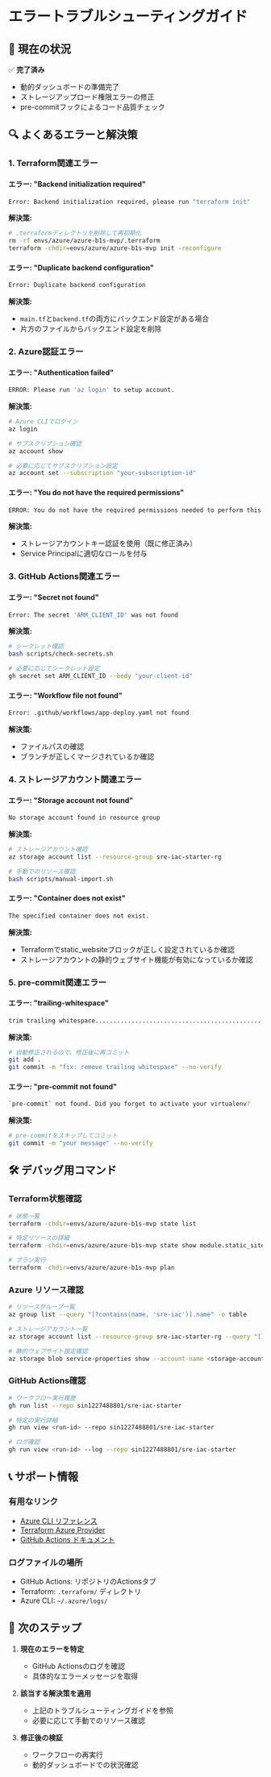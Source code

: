 # エラートラブルシューティングガイド

## 🎯 現在の状況

✅ **完了済み**

- 動的ダッシュボードの準備完了
- ストレージアップロード権限エラーの修正
- pre-commitフックによるコード品質チェック

## 🔍 よくあるエラーと解決策

### 1. Terraform関連エラー

#### エラー: "Backend initialization required"

```bash
Error: Backend initialization required, please run "terraform init"
```

**解決策:**

```bash
# .terraformディレクトリを削除して再初期化
rm -rf envs/azure/azure-b1s-mvp/.terraform
terraform -chdir=envs/azure/azure-b1s-mvp init -reconfigure
```

#### エラー: "Duplicate backend configuration"

```bash
Error: Duplicate backend configuration
```

**解決策:**

- `main.tf`と`backend.tf`の両方にバックエンド設定がある場合
- 片方のファイルからバックエンド設定を削除

### 2. Azure認証エラー

#### エラー: "Authentication failed"

```bash
ERROR: Please run 'az login' to setup account.
```

**解決策:**

```bash
# Azure CLIでログイン
az login

# サブスクリプション確認
az account show

# 必要に応じてサブスクリプション設定
az account set --subscription "your-subscription-id"
```

#### エラー: "You do not have the required permissions"

```bash
ERROR: You do not have the required permissions needed to perform this operation.
```

**解決策:**

- ストレージアカウントキー認証を使用（既に修正済み）
- Service Principalに適切なロールを付与

### 3. GitHub Actions関連エラー

#### エラー: "Secret not found"

```bash
Error: The secret 'ARM_CLIENT_ID' was not found
```

**解決策:**

```bash
# シークレット確認
bash scripts/check-secrets.sh

# 必要に応じてシークレット設定
gh secret set ARM_CLIENT_ID --body "your-client-id"
```

#### エラー: "Workflow file not found"

```bash
Error: .github/workflows/app-deploy.yaml not found
```

**解決策:**

- ファイルパスの確認
- ブランチが正しくマージされているか確認

### 4. ストレージアカウント関連エラー

#### エラー: "Storage account not found"

```bash
No storage account found in resource group
```

**解決策:**

```bash
# ストレージアカウント確認
az storage account list --resource-group sre-iac-starter-rg

# 手動でのリソース確認
bash scripts/manual-import.sh
```

#### エラー: "Container does not exist"

```bash
The specified container does not exist.
```

**解決策:**

- Terraformでstatic_websiteブロックが正しく設定されているか確認
- ストレージアカウントの静的ウェブサイト機能が有効になっているか確認

### 5. pre-commit関連エラー

#### エラー: "trailing-whitespace"

```bash
trim trailing whitespace.................................................Failed
```

**解決策:**

```bash
# 自動修正されるので、修正後に再コミット
git add .
git commit -m "fix: remove trailing whitespace" --no-verify
```

#### エラー: "pre-commit not found"

```bash
`pre-commit` not found. Did you forget to activate your virtualenv?
```

**解決策:**

```bash
# pre-commitをスキップしてコミット
git commit -m "your message" --no-verify
```

## 🛠️ デバッグ用コマンド

### Terraform状態確認

```bash
# 状態一覧
terraform -chdir=envs/azure/azure-b1s-mvp state list

# 特定リソースの詳細
terraform -chdir=envs/azure/azure-b1s-mvp state show module.static_site.azurerm_storage_account.static_site

# プラン実行
terraform -chdir=envs/azure/azure-b1s-mvp plan
```

### Azure リソース確認

```bash
# リソースグループ一覧
az group list --query "[?contains(name, 'sre-iac')].name" -o table

# ストレージアカウント一覧
az storage account list --resource-group sre-iac-starter-rg --query "[].{Name:name,Location:location,Kind:kind}" -o table

# 静的ウェブサイト設定確認
az storage blob service-properties show --account-name <storage-account-name> --query staticWebsite
```

### GitHub Actions確認

```bash
# ワークフロー実行履歴
gh run list --repo sin1227488801/sre-iac-starter

# 特定の実行詳細
gh run view <run-id> --repo sin1227488801/sre-iac-starter

# ログ確認
gh run view <run-id> --log --repo sin1227488801/sre-iac-starter
```

## 📞 サポート情報

### 有用なリンク

- [Azure CLI リファレンス](https://docs.microsoft.com/en-us/cli/azure/)
- [Terraform Azure Provider](https://registry.terraform.io/providers/hashicorp/azurerm/latest/docs)
- [GitHub Actions ドキュメント](https://docs.github.com/en/actions)

### ログファイルの場所

- GitHub Actions: リポジトリのActionsタブ
- Terraform: `.terraform/` ディレクトリ
- Azure CLI: `~/.azure/logs/`

## 🎯 次のステップ

1. **現在のエラーを特定**
   - GitHub Actionsのログを確認
   - 具体的なエラーメッセージを取得

2. **該当する解決策を適用**
   - 上記のトラブルシューティングガイドを参照
   - 必要に応じて手動でのリソース確認

3. **修正後の検証**
   - ワークフローの再実行
   - 動的ダッシュボードでの状況確認
